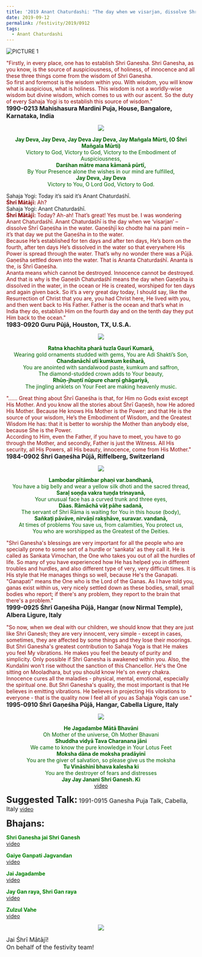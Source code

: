 ```yaml
---
title: '2019 Anant Chaturdashi: "The day when we visarjan, dissolve Shri Ganesha in the water"'
date: 2019-09-12
permalink: /festivity/2019/0912
tags:
  - Anant Chaturdashi
---
```


![PICTURE 1](/images/image1.png)

<p>
<font color="DarkRed">"Firstly, in every place, one has to establish Shri Ganesha. Shri Ganesha, as you know, is the source of auspiciousness, of holiness, of innocence and all these three things come from the wisdom of Shri Ganesha.<br>
So first and foremost is the wisdom within you. With wisdom, you will know what is auspicious, what is holiness. This wisdom is not a worldly-wise wisdom but divine wisdom, which comes to us with our ascent. So the duty of every Sahaja Yogi is to establish this source of wisdom."</font><br>
<font size="+0"><b>1990-0213 Mahishasura Mardini Puja, House, Bangalore, Karnataka, India</b></font>
</p>

<div style="text-align: center"><img src="/images/image46.png" /></div>

<p style="color:DarkGreen; text-align:center;">
<b>Jay Deva, Jay Deva, Jay Deva Jay Deva, Jay Mañgala Mūrti, (O Śhrī Mañgala Mūrti)</b><br>
Victory to God, Victory to God, Victory to the Embodiment of Auspiciousness,<br>
<b>Darśhan mātre mana kāmanā pūrtī,</b><br>
By Your Presence alone the wishes in our mind are fulfilled,<br>
<b>Jay Deva, Jay Deva</b><br>
Victory to You, O Lord God, Victory to God.<br>
</p>

<p>
Sahaja Yogi: Today it’s said it’s Anant Chaturdaśhī.<br>
<font color="DarkRed"><b>Śhrī Mātājī:</b> Ah?</font><br>
Sahaja Yogi: Anant Chaturdaśhī.<br>
<font color="DarkRed"><b>Śhrī Mātājī:</b> Today? Ah-ah! That’s great! Yes must be. I was wondering Anant Chaturdaśhī. Anant Chaturdaśhī is the day when we ‘visarjan’ – dissolve Śhrī Gaṇeśha in the water.
Gaṇeśhjī ko chodte hai na pani mein – it’s that day we put the Gaṇeśha in to the water.<br>
Because He’s established for ten days and after ten days, He’s born on the fourth, after ten days He’s dissolved in the water so that everywhere His Power is spread through the water.
That’s why no wonder there was a Pūjā.<br>
Gaṇeśha settled down into the water. That is Ananta Chaturdaśhī. Ananta is the, is Śhrī Gaṇeśha.<br>
Ananta means which cannot be destroyed. Innocence cannot be destroyed. And that is why is the Gaṇeśh Chaturdaśhī means the day when Gaṇeśha is dissolved in the water, in the ocean or He is created, worshiped for ten days and again given back. So it’s a very great day today, I should say, like the Resurrection of Christ that you are, you had Christ here, He lived with you, and then went back to His Father. Father is the ocean and that’s what in India they do, establish Him on the fourth day and on the tenth day they put Him back to the ocean."</font><br>
<font size="+0"><b>1983-0920 Guru Pūjā, Houston, TX, U.S.A.</b></font>
</p>

<div style="text-align: center"><img src="/images/image47.png" /></div>

<p style="color:DarkGreen; text-align:center;">
<b>Ratna khachita pharā tuzla Gaurī Kumarā,</b><br>
Wearing gold ornaments studded with gems, You are Adi Shakti’s Son,<br>
<b>Chandanāchī utī kumkum keśharā,</b><br>
You are anointed with sandalwood paste, kumkum and saffron,<br>
The diamond-studded crown adds to Your beauty,<br>
<b>Rhūṇ-jhuṇtī nūpure charṇī ghāgariyā,</b><br>
The jingling anklets on Your Feet are making heavenly music.<br>
</p>

<p>
<font color="DarkRed">"...... Great thing about Śhrī Gaṇeśha is that, for Him no Gods exist except His Mother. And you know all the stories about Śhrī Gaṇeśh, how He adored His Mother. Because He knows His Mother is the Power; and that He is the source of your wisdom, He’s the Embodiment of Wisdom, and the Greatest Wisdom He has: that it is better to worship the Mother than anybody else, because She is the Power.<br>
According to Him, even the Father, if you have to meet, you have to go through the Mother, and secondly, Father is just the Witness. All His security, all His Powers, all His beauty, innocence, come from His Mother."</font><br>
<font size="+0"><b>1984-0902 Śhrī Gaṇeśha Pūjā,  Riffelberg, Switzerland</b></font>
</p>

<div style="text-align: center"><img src="/images/image48.png" /></div>

<p style="color:DarkGreen; text-align:center;">
<b>Lambodar pītāmbar phaṇi var.bandhanā,</b><br>
You have a big belly and wear a yellow silk dhoti and the sacred thread,<br>
<b>Saraḷ soṇḍa vakra tuṇḍa trinayanā,</b><br>
Your unusual face has a curved trunk and three eyes,<br>
<b>Dāas. Rāmāchā vāṭ pāhe sadanā,</b><br>
The servant of Shri Rāma is waiting for You in this house (body),<br>
<b>Sañkaṭi pāvāve, nirvāṇī rakṣhāve, suravar. vandanā,</b><br>
At times of problems You save us, from calamities, You protect us,<br> 
You who are worshipped as the Greatest of the Deities.<br>
</p>

<p>
<font color="DarkRed">"Shri Ganesha's blessings are very important for all the people who are specially prone to some sort of a hurdle or 'sankata' as they call it. He is called as Sankata Vimochan, the One who takes you out of all the hurdles of life. So many of you have experienced how He has helped you in different troubles and hurdles, and also different type of very, very difficult times. It is His style that He manages things so well, because He's the Ganapati. "Ganapati" means the One who is the Lord of the Ganas. As I have told you, ganas exist within us, very nicely settled down as these bodies, small, small bodies who report; if there's any problem, they report to the brain that there's a problem."</font><br>
<font size="+0"><b>1999-0925 Śhrī Gaṇeśha Pūjā, Hangar (now Nirmal Temple), Albera Ligure, Italy</b></font>
</p>

<p>
<font color="DarkRed">"So now, when we deal with our children, we should know that they are just like Shri Ganesh; they are very innocent, very simple - except in cases, sometimes, they are affected by some things and they lose their moorings. But Shri Ganesha's greatest contribution to Sahaja Yoga is that He makes you feel My vibrations. He makes you feel the beauty of purity and simplicity. Only possible if Shri Ganesha is awakened within you. Also, the Kundalini won't rise without the sanction of this Chancellor. He's the One sitting on Mooladhara, but you should know He's on every chakra. Innocence cures all the maladies - physical, mental, emotional, especially the spiritual one. But Shri Ganesha's quality, the most important is that He believes in emitting vibrations. He believes in projecting His vibrations to everyone - that is the quality now I feel all of you as Sahaja Yogis can use."</font><br>
<font size="+0"><b>1995-0910 Śhrī Gaṇeśha Pūjā, Hangar, Cabella Ligure, Italy</b></font>
</p>

<div style="text-align: center"><img src="/images/image49.png" /></div>

<p style="color:DarkGreen; text-align:center;">
<b>He Jagadambe Mātā Bhavāni</b><br>
Oh Mother of the universe, Oh Mother Bhavani<br>
<b>Shuddha vidyā Tava Charanana jāni</b><br>
We came to know the pure knowledge in Your Lotus Feet<br>
<b>Moksha dāna de moksha pradāyinī</b><br>
You are the giver of salvation, so please give us the moksha<br>
<b>Tu Vināshinī bhava kalesha ki</b><br>
You are the destroyer of fears and distresses<br> 
<b>Jay Jay Janani Shri Ganesh. Ki</b><br>
<a href="https://www.youtube.com/watch?v=rao2-KuHLJE"> video</a><br>
</p>

<font size="+2"><b>Suggested Talk:</b></font> 
<font size="+0">1991-0915 Ganesha Puja Talk, Cabella, Italy</font>
<a href="https://www.youtube.com/watch?time_continue=1&v=1qfV6iYtsqI"> video</a><br>

<font size="+2"><b>Bhajans:</b></font>

<p>
<font color="green"><b>Shri Ganesha jai Shri Ganesh</b></font><br>
<a href="https://www.youtube.com/watch?v=GCgN6qnmNiA">video</a><br>
</p>

<p>
<font color="green"><b>Gaiye Ganpati Jagvandan</b></font><br>
<a href="https://www.youtube.com/watch?v=ilY4PAguS6A"> video</a><br>
</p>

<p>
<font color="green"><b>Jai Jagadambe</b></font><br>
<a href="https://www.youtube.com/watch?v=IeW7bkCqxSk">video</a>
</p>

<p>
<font color="green"><b>Jay Gan raya, Shri Gan raya</b></font><br>
<a href="https://seven-teams.github.io/Videos_Links.html">video</a>
</p>
 
<p>
<font color="green"><b>Zulzul Vahe</b></font><br>
<a href="https://www.youtube.com/watch?v=TbbNsFKL07c">video</a> 
</p>

<div style="text-align: center"><img src="/images/image50.png" /></div>

<p>
<font size="+0">Jai Śhrī Mātājī!<br>
On behalf of the festivity team!</font>
</p>